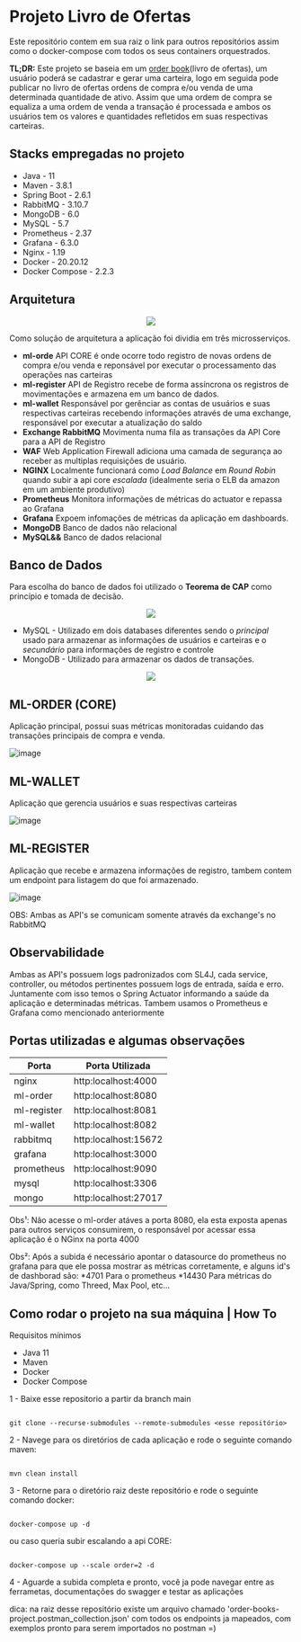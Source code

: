 # Projeto Livro de Ofertas
Este repositório contem em sua raiz o link para outros repositórios assim como o docker-compose com todos os seus containers orquestrados.

**TL;DR:** Este projeto se baseia em um [order book](https://blog.mercadobitcoin.com.br/order-book-veja-como-funciona-e-realize-bons-investimentos)(livro de ofertas), um usuário poderá se cadastrar e gerar uma carteira, logo em seguida pode publicar no livro de ofertas ordens de compra e/ou venda de uma determinada quantidade de ativo.
Assim que uma ordem de compra se equaliza a uma ordem de venda a transação é processada e ambos os usuários tem os valores e quantidades refletidos em suas respectivas carteiras.

## Stacks empregadas no projeto
* Java - 11
* Maven - 3.8.1
* Spring Boot - 2.6.1
* RabbitMQ - 3.10.7
* MongoDB - 6.0
* MySQL - 5.7
* Prometheus - 2.37
* Grafana - 6.3.0
* Nginx - 1.19
* Docker - 20.20.12
* Docker Compose - 2.2.3

## Arquitetura
<p align="center">
  <img src="https://user-images.githubusercontent.com/48265863/188205452-a5ce525f-26f8-4168-8180-e9e57c1c15eb.png">
</p>

Como solução de arquitetura a aplicação foi dividia em três microsserviços.
* **ml-orde** API CORE é onde ocorre todo registro de novas ordens de compra e/ou venda e reponsável por executar o processamento das operações nas carteiras
* **ml-register** API de Registro recebe de forma assíncrona os registros de movimentações e armazena em um banco de dados.
* **ml-wallet** Responsável por gerênciar as contas de usuários e suas respectivas carteiras recebendo informações através de uma exchange, responsável por executar a atualização do saldo
* **Exchange RabbitMQ** Movimenta numa fila as transações da API Core para a API de Registro
* **WAF** Web Application Firewall adiciona uma camada de segurança ao receber as multiplas requisições de usuário.
* **NGINX** Localmente funcionará como *Load Balance* em *Round Robin* quando subir a api core *escalada* (idealmente seria o ELB da amazon em um ambiente produtivo)
* **Prometheus** Monitora informações de métricas do actuator e repassa ao Grafana
* **Grafana** Expoem infomações de métricas da aplicação em dashboards.
* **MongoDB** Banco de dados não relacional
* **MySQL&&** Banco de dados relacional

## Banco de Dados

Para escolha do banco de dados foi utilizado o **Teorema de CAP** como princípio e tomada de decisão.
<p align="center">
  <img src="https://user-images.githubusercontent.com/48265863/187760630-749b77b7-72ea-4785-919c-30552baf1562.png">
</p>

* MySQL - Utilizado em dois databases diferentes sendo o *principal* usado para armazenar as informações de usuários e carteiras e o *secundário* para informações de registro e controle
* MongoDB - Utilizado para armazenar os dados de transações.
<p align="center">
  <img src="https://user-images.githubusercontent.com/48265863/187760211-245ce631-3abf-44b0-8a3d-f2d57aafd756.png">
</p>

## ML-ORDER (CORE)

Aplicação principal, possui suas métricas monitoradas cuidando das transações principais de compra e venda.

![image](https://user-images.githubusercontent.com/48265863/188206351-aa4f9857-2ad6-44a4-bc85-8831a2a53696.png)

## ML-WALLET

Aplicação que gerencia usuários e suas respectivas carteiras

![image](https://user-images.githubusercontent.com/48265863/188206427-38d9f19a-f47b-49c7-8d2e-2fa89b06b429.png)

## ML-REGISTER

Aplicação que recebe e armazena informações de registro, tambem contem um endpoint para listagem do que foi armazenado.

![image](https://user-images.githubusercontent.com/48265863/187761635-510bca0d-acee-46e5-bcb1-5b2aed994906.png)

OBS: Ambas as API's se comunicam somente através da exchange's no RabbitMQ

## Observabilidade

Ambas as API's possuem logs padronizados com SL4J, cada service, controller, ou métodos pertinentes possuem logs de entrada, saída e erro.
Juntamente com isso temos o Spring Actuator informando a saúde da aplicação e determinadas métricas. Tambem usamos o Prometheus e Grafana como mencionado anteriormente

## Portas utilizadas e algumas observações

Porta       | Porta Utilizada
---------   | --------
nginx       | http:localhost:4000
ml-order    | http:localhost:8080
ml-register | http:localhost:8081
ml-wallet   | http:localhost:8082
rabbitmq    | http:localhost:15672
grafana     | http:localhost:3000
prometheus  | http:localhost:9090
mysql       | http:localhost:3306
mongo       | http:localhost:27017

Obs¹: Não acesse o ml-order atáves a porta 8080, ela esta exposta apenas para outros serviços consumirem, o responsável por acessar essa aplicação é o NGinx na porta 4000

Obs²: Após a subida é necessário apontar o datasource do prometheus no grafana para que ele possa mostrar as métricas corretamente, e alguns id's de dashborad são:
*4701 Para o prometheus
*14430 Para métricas do Java/Spring, como Threed, Max Pool, etc...

## Como rodar o projeto na sua máquina | How To

Requisitos mínimos
* Java 11
* Maven
* Docker
* Docker Compose

1 - Baixe esse repositorio a partir da branch main 
```

git clone --recurse-submodules --remote-submodules <esse repositório>

```
2 - Navege para os diretórios de cada aplicação e rode o seguinte comando maven:
```

mvn clean install

```
3 - Retorne para o diretório raiz deste repositório e rode o seguinte comando docker:
```

docker-compose up -d

```
 ou caso queria subir escalando a api CORE:
```

docker-compose up --scale order=2 -d

```
4 - Aguarde a subida completa e pronto, você ja pode navegar entre as ferrametas, documentações do swagger e testar as aplicações

dica: na raiz desse repositório existe um arquivo chamado 'order-books-project.postman_collection.json' com todos os endpoints ja mapeados, com exemplos pronto para serem importados no postman =) 

